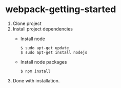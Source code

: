 # webpack-getting-started

1. Clone project
2. Install project dependencies
   * Install node

     ```
     $ sudo apt-get update
     $ sudo apt-get install nodejs
     ```
   * Install node packages
   
     ```
     $ npm install
     ```
3. Done with installation.
